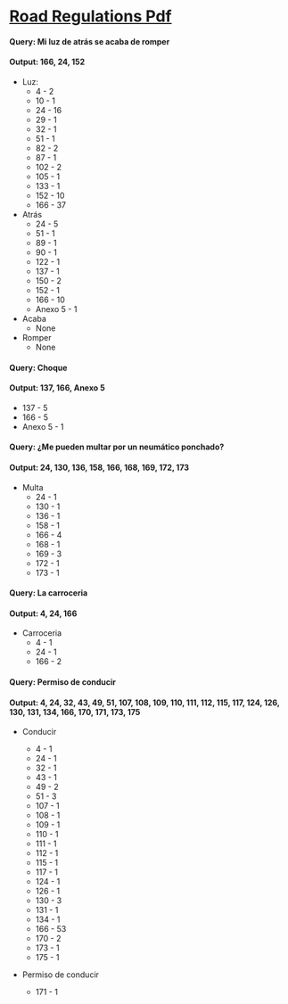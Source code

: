 # [Road Regulations Pdf](https://www.guadalupe.gob.mx/nuevo-reglamento-de-transito-homologado/)


#### Query: Mi luz de atrás se acaba de romper
#### Output: 166, 24, 152
* Luz:
  * 4 - 2
  * 10 - 1
  * 24 - 16
  * 29 - 1
  * 32 - 1
  * 51 - 1
  * 82 - 2
  * 87 - 1
  * 102 - 2
  * 105 - 1
  * 133 - 1
  * 152 - 10
  * 166 - 37
* Atrás
  * 24 - 5
  * 51 - 1
  * 89 - 1
  * 90 - 1
  * 122 - 1
  * 137 - 1
  * 150 - 2
  * 152 - 1
  * 166 - 10
  * Anexo 5 - 1
* Acaba
  * None
* Romper
  * None

#### Query: Choque
#### Output: 137, 166, Anexo 5
* 137 - 5
* 166 - 5
* Anexo 5 - 1

#### Query: ¿Me pueden multar por un neumático ponchado?
#### Output: 24, 130, 136, 158, 166, 168, 169, 172, 173

* Multa
  * 24 - 1
  * 130 - 1
  * 136 - 1
  * 158 - 1
  * 166 - 4
  * 168 - 1
  * 169 - 3
  * 172 - 1
  * 173 - 1

#### Query: La carroceria
#### Output: 4, 24,  166

* Carroceria
  * 4 - 1
  * 24 - 1
  * 166 - 2

#### Query: Permiso de conducir
#### Output: 4, 24, 32, 43, 49, 51, 107, 108, 109, 110, 111, 112, 115, 117, 124, 126, 130, 131, 134, 166, 170, 171, 173, 175

* Conducir
  * 4 - 1
  * 24 - 1
  * 32 - 1
  * 43 - 1
  * 49 - 2
  * 51 - 3
  * 107 - 1
  * 108 - 1
  * 109 - 1
  * 110 - 1
  * 111 - 1
  * 112 - 1
  * 115 - 1
  * 117 - 1
  * 124 - 1
  * 126 - 1
  * 130 - 3
  * 131 - 1
  * 134 - 1
  * 166 - 53
  * 170 - 2
  * 173 - 1
  * 175 - 1

* Permiso de conducir
  * 171 - 1
